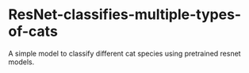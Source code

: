 # ResNet-classifies-multiple-types-of-cats
A simple model to classify different cat species using pretrained resnet models.
